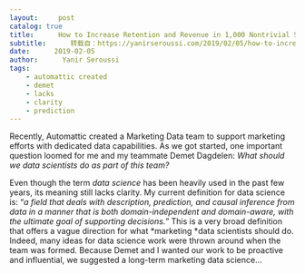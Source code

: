 ```yaml
---
layout:     post
catalog: true
title:      How to Increase Retention and Revenue in 1,000 Nontrivial Steps
subtitle:      转载自：https://yanirseroussi.com/2019/02/05/how-to-increase-retention-and-revenue-in-1000-nontrivial-steps/
date:      2019-02-05
author:      Yanir Seroussi
tags:
    - automattic created
    - demet
    - lacks
    - clarity
    - prediction
---
```


Recently, Automattic created a Marketing Data team to support marketing efforts with dedicated data capabilities. As we got started, one important question loomed for me and my teammate Demet Dagdelen: *What should we data scientists do as part of this team?*

Even though the term *data science* has been heavily used in the past few years, its meaning still lacks clarity. My current definition for data science is: “*a field that deals with description, prediction, and causal inference from data in a manner that is both domain-independent and domain-aware, with the ultimate goal of supporting decisions.*” This is a very broad definition that offers a vague direction for what *marketing *data scientists should do. Indeed, many ideas for data science work were thrown around when the team was formed. Because Demet and I wanted our work to be proactive and influential, we suggested a long-term marketing data science…
